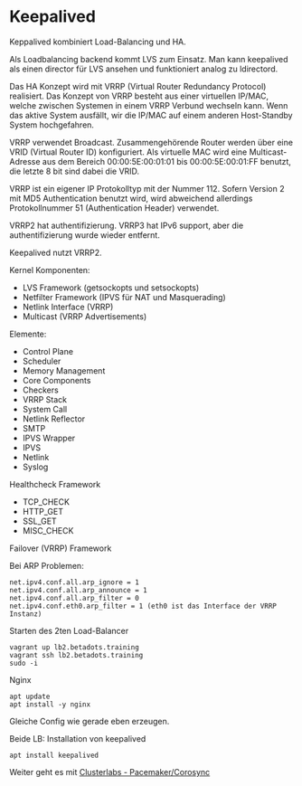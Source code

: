# Keepalived

Keppalived kombiniert Load-Balancing und HA.

Als Loadbalancing backend kommt LVS zum Einsatz. Man kann keepalived als einen director für LVS ansehen und funktioniert analog zu ldirectord.

Das HA Konzept wird mit VRRP (Virtual Router Redundancy Protocol) realisiert.
Das Konzept von VRRP besteht aus einer virtuellen IP/MAC, welche zwischen Systemen in einem VRRP Verbund wechseln kann.
Wenn das aktive System ausfällt, wir die IP/MAC auf einem anderen Host-Standby System hochgefahren.

VRRP verwendet Broadcast. Zusammengehörende Router werden über eine VRID (Virtual Router ID) konfiguriert.
Als virtuelle MAC wird eine Multicast-Adresse aus dem Bereich 00:00:5E:00:01:01 bis 00:00:5E:00:01:FF benutzt, die letzte 8 bit sind dabei die VRID.

VRRP ist ein eigener IP Protokolltyp mit der Nummer 112. Sofern Version 2 mit MD5 Authentication benutzt wird, wird abweichend allerdings Protokollnummer 51 (Authentication Header) verwendet.

VRRP2 hat authentifizierung.
VRRP3 hat IPv6 support, aber die authentifizierung wurde wieder entfernt.

Keepalived nutzt VRRP2.

Kernel Komponenten:

- LVS Framework (getsockopts und setsockopts)
- Netfilter Framework (IPVS für NAT und Masquerading)
- Netlink Interface (VRRP)
- Multicast (VRRP Advertisements)

Elemente:

- Control Plane
- Scheduler
- Memory Management
- Core Components
- Checkers
- VRRP Stack
- System Call
- Netlink Reflector
- SMTP
- IPVS Wrapper
- IPVS
- Netlink
- Syslog

Healthcheck Framework

- TCP_CHECK
- HTTP_GET
- SSL_GET
- MISC_CHECK

Failover (VRRP) Framework

Bei ARP Problemen:

    net.ipv4.conf.all.arp_ignore = 1
    net.ipv4.conf.all.arp_announce = 1
    net.ipv4.conf.all.arp_filter = 0
    net.ipv4.conf.eth0.arp_filter = 1 (eth0 ist das Interface der VRRP Instanz)

Starten des 2ten Load-Balancer

    vagrant up lb2.betadots.training
    vagrant ssh lb2.betadots.training
    sudo -i

Nginx

    apt update
    apt install -y nginx

Gleiche Config wie gerade eben erzeugen.

Beide LB: Installation von keepalived

    apt install keepalived

Weiter geht es mit [Clusterlabs - Pacemaker/Corosync](../06_Clusterlabs)
